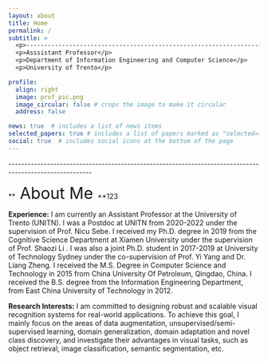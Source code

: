 ```yaml
---
layout: about
title: Home
permalink: /
subtitle: >
  <p>--------------------------------------------------------------------------------------------------------</p>
  <p>Asssistant Professor</p>
  <p>Department of Information Engineering and Computer Science</p>
  <p>University of Trento</p>

profile:
  align: right
  image: prof_pic.png
  image_circular: false # crops the image to make it circular
  address: false

news: true  # includes a list of news items
selected_papers: true # includes a list of papers marked as "selected={true}"
social: true  # includes social icons at the bottom of the page
---
```



<p>--------------------------------------------------------------------------------------------------------</p>

**<font size=6> About Me </font>**123

**Experience:** I am currently an Assistant Professor at the University of Trento (UNITN). I was a Postdoc at UNITN from 2020-2022 under the supervision of Prof. Nicu Sebe. I received my Ph.D. degree in 2019 from the Cognitive Science Department at Xiamen University under the supervision of Prof. Shaozi Li . I was also a joint Ph.D. student in 2017-2019 at University of Technology Sydney under the co-supervision of Prof. Yi Yang and Dr. Liang Zheng. I received the M.S. Degree in Computer Science and Technology in 2015 from China University Of Petroleum, Qingdao, China. I received the B.S. degree from the Information Engineering Department, from East China University of Technology in 2012.

**Research Interests:** I am committed to designing robust and scalable visual recognition systems for real-world applications. To achieve this goal, I mainly focus on the areas of data augmentation, unsupervised/semi- supervised learning, domain generalization, domain adaptation and novel class discovery, and investigate their advantages in visual tasks, such as object retrieval, image classification, semantic segmentation, etc.
